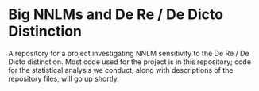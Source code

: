 # Big NNLMs and De Re / De Dicto Distinction
A repository for a project investigating NNLM sensitivity to the De Re / De Dicto distinction. Most code used for the project is in this repository; code for the statistical analysis we conduct, along with descriptions of the repository files, will go up shortly.
